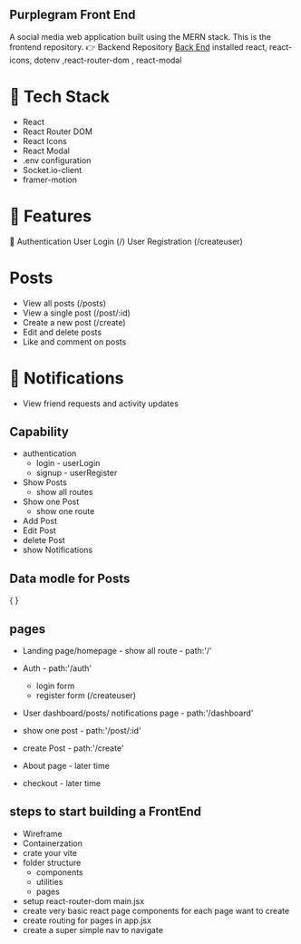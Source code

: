 ## Purplegram Front End
A social media web application built using the MERN stack. This is the frontend repository.
👉 Backend Repository
[Back End](https://github.com/Vaahne/purplegram_backend)
    installed react, react-icons, dotenv ,react-router-dom , react-modal

# 🚀 Tech Stack
+ React
+ React Router DOM
+ React Icons
+ React Modal
+ .env configuration
+ Socket.io-client
+ framer-motion

# 🔑 Features
🔐 Authentication
User Login (/)
User Registration (/createuser)

 # Posts
+ View all posts (/posts)
+ View a single post (/post/:id)
+ Create a new post (/create)
+ Edit and delete posts
+ Like and comment on posts

# 🔔 Notifications
+ View friend requests and activity updates

## Capability
- authentication
    - login - userLogin
    - signup - userRegister
- Show Posts
    - show all  routes
- Show one Post
    - show one route
- Add Post
- Edit Post
- delete Post
- show Notifications 


## Data modle for Posts
{
}

## pages
- Landing page/homepage - show all route - path:'/'
- Auth - path:'/auth'
    - login form 
    - register form (/createuser)
- User dashboard/posts/ notifications page - path:'/dashboard'
- show one post            - path:'/post/:id'
- create Post     - path:'/create'

- About page - later time
- checkout - later time

## steps to start building a FrontEnd
+ Wireframe
+ Containerzation
+ crate your vite
+ folder structure
    - components
    - utilities
    - pages
+ setup react-router-dom main.jsx
+ create very basic react page components for each page want to create
+ create routing for pages in app.jsx
+ create a super simple nav to navigate